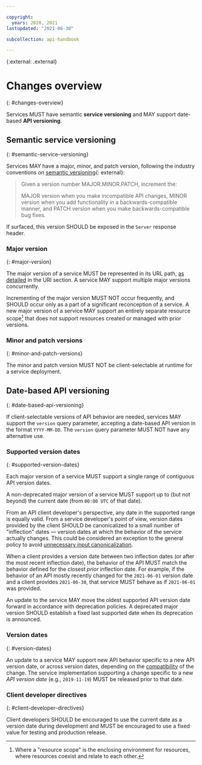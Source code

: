 ```yaml
---

copyright:
  years: 2020, 2021
lastupdated: "2021-06-30"

subcollection: api-handbook

---
```


{:external: .external}

# Changes overview
{: #changes-overview}

Services MUST have semantic **service versioning** and MAY support date-based **API versioning**.

## Semantic service versioning
{: #semantic-service-versioning}

Services MAY have a major, minor, and patch version, following the industry conventions on
[semantic versioning](https://semver.org/){: external}:

> Given a version number MAJOR.MINOR.PATCH, increment the:
>
> MAJOR version when you make incompatible API changes,
> MINOR version when you add functionality in a backwards-compatible manner, and
> PATCH version when you make backwards-compatible bug fixes.

If surfaced, this version SHOULD be exposed in the `Server` response header.

### Major version
{: #major-version}

The major version of a service MUST be represented in its URL path, [as
detailed](/docs/api-handbook?topic=api-handbook-uris#version) in the URI section. A service MAY
support multiple major versions concurrently.

Incrementing of the major version MUST NOT occur frequently, and SHOULD occur only as a part of a
significant reconception of a service. A new major version of a service MAY support an entirely
separate resource scope[^resource-scope] that does not support resources created or managed with
prior versions.

### Minor and patch versions
{: #minor-and-patch-versions}

The minor and patch version MUST NOT be client-selectable at runtime for a service deployment.

## Date-based API versioning
{: #date-based-api-versioning}

If client-selectable versions of API behavior are needed, services MAY support the `version` query
parameter, accepting a date-based API version in the format `YYYY-MM-DD`. The `version` query
parameter MUST NOT have any alternative use.

### Supported version dates
{: #supported-version-dates}

Each major version of a service MUST support a single range of contiguous API version dates.

A non-deprecated major version of a service MUST support up to (but not beyond) the current date
(from `00:00 UTC` of that date).

From an API client developer's perspective, any date in the supported range is equally valid. From
a service developer's point of view, version dates provided by the client SHOULD be canonicalized
to a small number of "inflection" dates — version dates at which the behavior of the service
actually changes. This could be considered an exception to the general policy to avoid [unnecessary
input canonicalization](/docs/api-handbook?topic=api-handbook-robustness#input-canonicalization).

When a client provides a version date between two inflection dates (or after the most recent
inflection date), the behavior of the API MUST match the behavior defined for the closest _prior_
inflection date. For example, if the behavior of an API mostly recently changed for the
`2021-06-01` version date and a client provides `2021-06-30`, that service MUST behave as if
`2021-06-01` was provided.

An update to the service MAY move the oldest supported API version date forward in accordance with
deprecation policies. A deprecated major version SHOULD establish a fixed last supported date when
its deprecation is announced.

### Version dates
{: #version-dates}

An update to a service MAY support new API behavior specific to a new API version date, or across
version dates, depending on the
[compatibility](/docs/api-handbook?topic=api-handbook-change-compatibility) of the change. The
service implementation supporting a change specific to a new _API version date_ (e.g.,
`2019-11-19`) MUST be released prior to that date.

### Client developer directives
{: #client-developer-directives}

Client developers SHOULD be encouraged to use the current date as a version date during development
and MUST be encouraged to use a fixed value for testing and production release.

[^resource-scope]: Where a "resource scope" is the enclosing environment for resources, where
   resources coexist and relate to each other.
